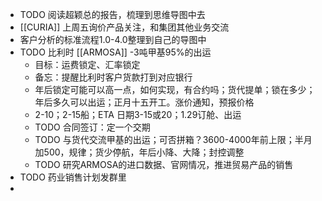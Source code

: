 - TODO 阅读超颖总的报告，梳理到思维导图中去
- [[CURIA]] 上周五询价产品关注，和集团其他业务交流
- 客户分析的标准流程1.0-4.0整理到自己的导图中
- TODO 比利时 [[ARMOSA]] -3吨甲基95%的出运
	- 目标：运费锁定、汇率锁定
	- 备忘：提醒比利时客户货款打到对应银行
	- 年后锁定可能可以高一点，如何实现，有合约吗；货代提单；锁在多少；年后多久可以出运；正月十五开工。涨价通知，预报价格
	- 2-10；2-15船；ETA 日期3-15或20；1.29订舱、出运
	- TODO 合同签订：定一个交期
	- TODO 与货代交流甲基的出运；可否拼箱？3600-4000年前上限；半月加500，规律；货少停航，年后小降、大降；封控调整
	- TODO 研究ARMOSA的进口数据、官网情况，推进贸易产品的销售
- TODO 药业销售计划发群里
-